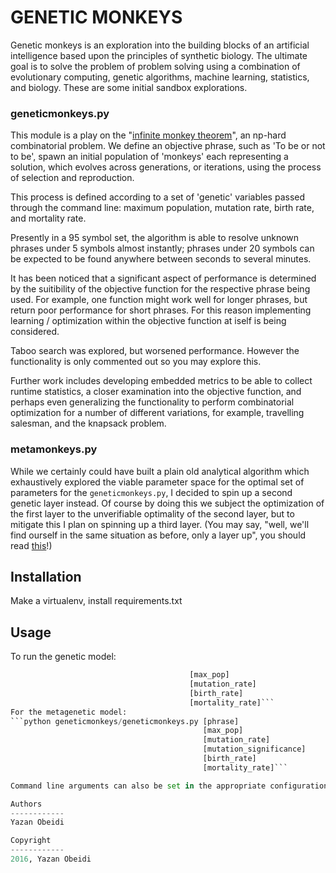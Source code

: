 GENETIC MONKEYS
===============

Genetic monkeys is an exploration into the building blocks of an artificial intelligence based upon the principles of synthetic biology. The ultimate goal is to solve the problem of problem solving using a combination of evolutionary computing, genetic algorithms, machine learning, statistics, and biology. These are some initial sandbox explorations.

### geneticmonkeys.py

This module is a play on the "[infinite monkey theorem]((https://en.wikipedia.org/wiki/Infinite_monkey_theorem))", an np-hard combinatorial problem. We define an objective phrase, such as 'To be or not to be', spawn an initial population of 'monkeys' each representing a solution, which evolves across generations, or iterations, using the process of selection and reproduction.

This process is defined according to a set of 'genetic' variables passed through the command line: maximum population, mutation rate, birth rate, and mortality rate.

Presently in a 95 symbol set, the algorithm is able to resolve unknown phrases under 5 symbols almost instantly; phrases under 20 symbols can be expected to be found anywhere between seconds to several minutes.

It has been noticed that a significant aspect of performance is determined by the suitibility of the objective function for the respective phrase being used. For example, one function might work well for longer phrases, but return poor performance for short phrases. For this reason implementing learning / optimization within the objective function at iself is being considered.

Taboo search was explored, but worsened performance. However the functionality is only commented out so you may explore this.

Further work includes developing embedded metrics to be able to collect runtime statistics, a closer examination into the objective function, and perhaps even generalizing the functionality to perform combinatorial optimization for a number of different variations, for example, travelling salesman, and the knapsack problem.

### metamonkeys.py

While we certainly could have built a plain old analytical algorithm which exhaustively explored the viable parameter space for the optimal set of parameters for the `geneticmonkeys.py`, I decided to spin up a second genetic layer instead. Of course by doing this we subject the optimization of the first layer to the unverifiable optimality of the second layer, but to mitigate this I plan on spinning up a third layer. (You may say, "well, we'll find ourself in the same situation as before, only a layer up", you should read [this](https://en.wikipedia.org/wiki/Turtles_all_the_way_down)!)

Installation
-----------

Make a virtualenv, install requirements.txt

Usage
-----
To run the genetic model:
```python geneticmonkeys/metamonkeys.py [phrase]
                                        [max_pop]
                                        [mutation_rate]
                                        [birth_rate]
                                        [mortality_rate]```
For the metagenetic model:
```python geneticmonkeys/geneticmonkeys.py [phrase]
                                           [max_pop]
                                           [mutation_rate]
                                           [mutation_significance]
                                           [birth_rate]
                                           [mortality_rate]```

Command line arguments can also be set in the appropriate configuration file under `config`.

Authors
------------
Yazan Obeidi

Copyright
------------
2016, Yazan Obeidi
